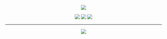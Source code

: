 <p align="center">
  <img src="https://media.giphy.com/media/WKdWA04KRn58A/giphy.gif">
</p>

<p align="center">
  <a href=""><img src="https://img.shields.io/twitter/follow/?color=0ff00&label=%40byt3bl33d3r&logo=twitter&logoColor=00ff00&style=for-the-badge"></a>
  <a href=""><img src="https://img.shields.io/github/sponsors/byt3bl33d3r?color=00ff00&logoColor=00ff00&logo=github&style=for-the-badge"></a>
  <a href="https://github.com/kuda4910"><img src="https://img.shields.io/github/followers/kuda4910?color=%2300ff00&logoColor=00ff00&logo=github&style=for-the-badge"></a>
</p>

---

<p align="center">
  <a href="https://discord.gg/HjEDMuXZ6T"><img src="https://discordapp.com/api/guilds/784711397451366420/widget.png?style=banner3"></a>
</p>
